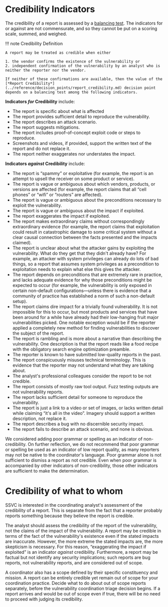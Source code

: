 # Credibility Indicators

The credibility of a report is assessed by a [balancing test](https://lsolum.typepad.com/legaltheory/2013/08/legal-theory-lexicon-balancing-tests.html).
The indicators for or against are not commensurate, and so they cannot be put on a scoring scale, summed, and weighed.

!!! note Credibility Definition

    A report may be treated as credible when either

    1. the vendor confirms the existence of the vulnerability or
    2. independent confirmation of the vulnerability by an analyst who is neither the reporter nor the vendor.

    If neither of these confirmations are available, then the value of the [*Report Credibility*](../reference/decision_points/report_credibility.md) decision point depends on a balancing test among the following indicators.

**Indicators *for* Credibility** include:
 
 - The report is specific about what is affected
 - The report provides sufficient detail to reproduce the vulnerability.
 - The report describes an attack scenario.
 - The report suggests mitigations.
 - The report includes proof-of-concept exploit code or steps to reproduce.
 - Screenshots and videos, if provided, support the written text of the report and do not replace it.
 - The report neither exaggerates nor understates the impact.

**Indicators *against* Credibility** include:

 - The report is “spammy” or exploitative (for example, the report is an attempt to upsell the receiver on some product or service).
 - The report is vague or ambiguous about which vendors, products, or versions are affected (for example, the report claims that all “cell phones” or “wifi” or “routers” are affected).
 - The report is vague or ambiguous about the preconditions necessary to exploit the vulnerability.
 - The report is vague or ambiguous about the impact if exploited.
 - The report exaggerates the impact if exploited.
 - The report makes extraordinary claims without correspondingly extraordinary evidence (for example, the report claims that exploitation could result in catastrophic damage to some critical system without a clear causal connection between the facts presented and the impacts claimed).
 - The report is unclear about what the attacker gains by exploiting the vulnerability. What do they get that they didn't already have? For example, an attacker with system privileges can already do lots of bad things, so a report that assumes system privileges as a precondition to exploitation needs to explain what else this gives the attacker.
 - The report depends on preconditions that are extremely rare in practice, and lacks adequate evidence for why those preconditions might be expected to occur (for example, the vulnerability is only exposed in certain non-default configurations—unless there is evidence that a community of practice has established a norm of such a non-default setup).
 - The report claims dire impact for a trivially found vulnerability. It is not impossible for this to occur, but most products and services that have been around for a while have already had their low-hanging fruit major vulnerabilities picked. One notable exception would be if the reporter applied a completely new method for finding vulnerabilities to discover the subject of the report.
 - The report is rambling and is more about a narrative than describing the vulnerability. One description is that the report reads like a food recipe with the obligatory search engine optimization preamble.
 - The reporter is known to have submitted low-quality reports in the past.
 - The report conspicuously misuses technical terminology. This is evidence that the reporter may not understand what they are talking about.
 - The analyst's professional colleagues consider the report to be not credible.
 - The report consists of mostly raw tool output. Fuzz testing outputs are not vulnerability reports.
 - The report lacks sufficient detail for someone to reproduce the vulnerability.
 - The report is just a link to a video or set of images, or lacks written detail while claiming “it's all in the video”. Imagery should support a written description, not replace it.
 - The report describes a bug with no discernible security impact.
 - The report fails to describe an attack scenario, and none is obvious.

We considered adding poor grammar or spelling as an indicator of non-credibility.
On further reflection, we do not recommend that poor grammar or spelling be used as an indicator of low report quality, as many reporters may not be native to the coordinator's language.
Poor grammar alone is not sufficient to dismiss a report as not credible.
Even when poor grammar is accompanied by other indicators of non-credibility, those other indicators are sufficient to make the determination.

# Credibility of what to whom

SSVC is interested in the coordinating analyst's assessment of the credibility of a report.
This is separate from the fact that a reporter probably reports something because they believe the report is credible.

The analyst should assess the credibility of the report of the vulnerability, not the claims of the impact of the vulnerability.
A report may be credible in terms of the fact of the vulnerability's existence even if the stated impacts are inaccurate.
However, the more extreme the stated impacts are, the more skepticism is necessary.
For this reason, “exaggerating the impact if exploited” is an indicator *against* credibility.
Furthermore, a report may be factual but not identify any security implications; such reports are bug reports, not vulnerability reports, and are considered out of scope.

A coordinator also has a scope defined by their specific constituency and mission.
A report can be entirely credible yet remain out of scope for your coordination practice.
Decide what to do about out of scope reports separately, before the vulnerability coordination triage decision begins. 
If a report arrives and would be out of scope even if true, there will be no need to proceed with judging its credibility.

